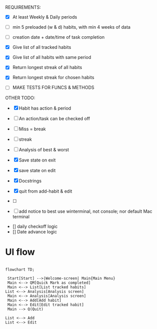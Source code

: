 
REQUIREMENTS:
-  [x] At least Weekly & Daily periods
-  [ ] min 5 preloaded (w & d) habits, with min 4 weeks of data
-  [ ] creation date + date/time of task completion

- [x] Give list of all tracked habits
- [x] Give list of all habits with same period
- [x] Return longest streak of all habits
- [x] Return longest streak for chosen habits

- [ ] MAKE TESTS FOR FUNCS & METHODS


OTHER TODO:
- [x]  Habit has action & period
-  [ ] An action/task can be checked off
-  [ ] Miss = break
-  [ ] streak
-  [ ] Analysis of best & worst
-  [x] Save state on exit
-  [x] save state on edit

-  [x] Docstrings
-  [x] quit from add-habit & edit
-  [ ] 

- [ ] add notice to best use winterminal, not console; nor default Mac terminal


- [] daily checkoff logic
- [] Date advance logic



# UI flow
```mermaid

flowchart TD;

 Start[Start] -->|Welcome-screen| Main{Main Menu}
 Main <--> QM[Quick Mark as completed]
 Main <--> List[List tracked habits]
List <--> Analysis[Analysis screen]
 Main <--> Analysis[Analysis screen]
 Main <--> Add[Add habit]
 Main <--> Edit[Edit tracked habit]
 Main --> Q(Quit)

List <--> Add
List <--> Edit

```